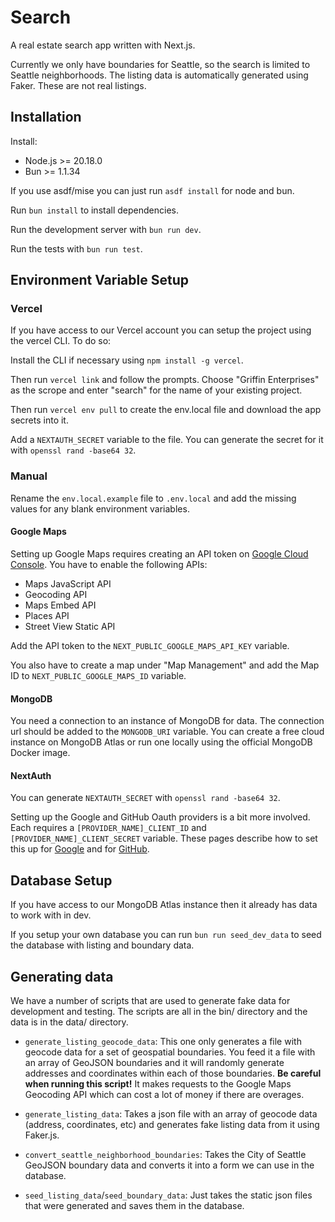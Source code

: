 # Search

A real estate search app written with Next.js.

Currently we only have boundaries for Seattle, so the
search is limited to Seattle neighborhoods. The listing data is automatically
generated using Faker. These are not real listings.

## Installation

Install:

- Node.js >= 20.18.0
- Bun >= 1.1.34

If you use asdf/mise you can just run `asdf install` for node and bun.

Run `bun install` to install dependencies.

Run the development server with `bun run dev`.

Run the tests with `bun run test`.

## Environment Variable Setup

### Vercel

If you have access to our Vercel account you can setup the project using the
vercel CLI. To do so:

Install the CLI if necessary using `npm install -g vercel`.

Then run `vercel link` and follow the prompts. Choose "Griffin Enterprises" as
the scrope and enter "search" for the name of your existing project.

Then run `vercel env pull` to create the env.local file and download the app
secrets into it.

Add a `NEXTAUTH_SECRET` variable to the file. You can generate the secret for it with `openssl rand -base64 32`.

### Manual

Rename the `env.local.example` file to `.env.local` and add the missing values
for any blank environment variables.

#### Google Maps

Setting up Google Maps requires creating an API token on [Google Cloud Console](https://console.cloud.google.com/).
You have to enable the following APIs:

- Maps JavaScript API
- Geocoding API
- Maps Embed API
- Places API
- Street View Static API

Add the API token to the `NEXT_PUBLIC_GOOGLE_MAPS_API_KEY` variable.

You also have to create a map under "Map Management" and add the Map ID to
`NEXT_PUBLIC_GOOGLE_MAPS_ID` variable.

#### MongoDB

You need a connection to an instance of MongoDB for data. The connection url
should be added to the `MONGODB_URI` variable. You can create a free
cloud instance on MongoDB Atlas or run one locally using the official MongoDB
Docker image.

#### NextAuth

You can generate `NEXTAUTH_SECRET` with `openssl rand -base64 32`.

Setting up the Google and GitHub Oauth providers is a bit more involved. Each
requires a `[PROVIDER_NAME]_CLIENT_ID` and `[PROVIDER_NAME]_CLIENT_SECRET` variable. These pages describe how to
set this up for [Google](https://developers.google.com/identity/protocols/oauth2) and for
[GitHub](https://docs.github.com/en/apps/oauth-apps/building-oauth-apps/authorizing-oauth-apps).

## Database Setup

If you have access to our MongoDB Atlas instance then it already has data to
work with in dev.

If you setup your own database you can run `bun run seed_dev_data` to seed the database with listing and boundary
data.

## Generating data

We have a number of scripts that are used to generate fake data for development
and testing. The scripts are all in the bin/ directory and the data is in the
data/ directory.

- `generate_listing_geocode_data`: This one only generates a file with geocode
  data for a set of geospatial boundaries. You feed it a file with an array of
  GeoJSON boundaries and it will randomly generate addresses and coordinates
  within each of those boundaries. **Be careful when running this script!** It
  makes requests to the Google Maps Geocoding API which can cost a lot of money
  if there are overages.

- `generate_listing_data`: Takes a json file with an array of geocode data
  (address, coordinates, etc) and generates fake listing data from it using
  Faker.js.

- `convert_seattle_neighborhood_boundaries`: Takes the City of Seattle GeoJSON
  boundary data and converts it into a form we can use in the database.

- `seed_listing_data`/`seed_boundary_data`: Just takes the static json files
  that were generated and saves them in the database.
